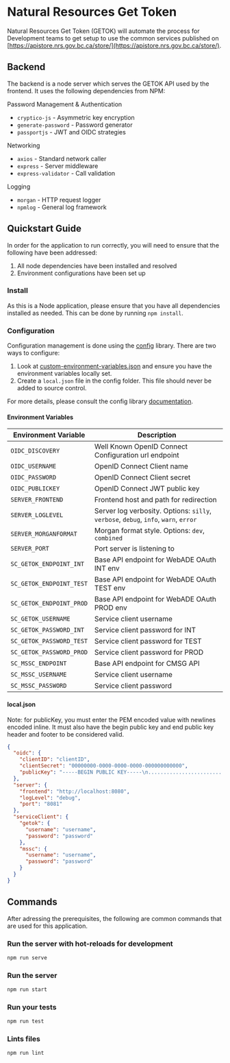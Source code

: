 # Natural Resources Get Token

Natural Resources Get Token (GETOK) will automate the process for Development teams to get setup to use the common services published on [https://apistore.nrs.gov.bc.ca/store/](https://apistore.nrs.gov.bc.ca/store/).

## Backend

The backend is a node server which serves the GETOK API used by the frontend. It uses the following dependencies from NPM:

Password Management & Authentication

* `cryptico-js` - Asymmetric key encryption
* `generate-password` - Password generator
* `passportjs` - JWT and OIDC strategies

Networking

* `axios` - Standard network caller
* `express` - Server middleware
* `express-validator` - Call validation

Logging

* `morgan` - HTTP request logger
* `npmlog` - General log framework

## Quickstart Guide

In order for the application to run correctly, you will need to ensure that the following have been addressed:

1. All node dependencies have been installed and resolved
2. Environment configurations have been set up

### Install

As this is a Node application, please ensure that you have all dependencies installed as needed. This can be done by running `npm install`.

### Configuration

Configuration management is done using the [config](https://www.npmjs.com/package/config) library. There are two ways to configure:

1. Look at [custom-environment-variables.json](/backend/config/custom-environment-variables.json) and ensure you have the environment variables locally set.
2. Create a `local.json` file in the config folder. This file should never be added to source control.

For more details, please consult the config library [documentation](https://github.com/lorenwest/node-config/wiki/Configuration-Files).

#### Environment Variables

| Environment Variable | Description |
| --- | --- |
| `OIDC_DISCOVERY` | Well Known OpenID Connect Configuration url endpoint |
| `OIDC_USERNAME` | OpenID Connect Client name |
| `OIDC_PASSWORD` | OpenID Connect Client secret |
| `OIDC_PUBLICKEY` | OpenID Connect JWT public key |
| `SERVER_FRONTEND` | Frontend host and path for redirection |
| `SERVER_LOGLEVEL` | Server log verbosity. Options: `silly`, `verbose`, `debug`, `info`, `warn`, `error` |
| `SERVER_MORGANFORMAT` | Morgan format style. Options: `dev`, `combined` |
| `SERVER_PORT` | Port server is listening to |
| `SC_GETOK_ENDPOINT_INT` | Base API endpoint for WebADE OAuth INT env |
| `SC_GETOK_ENDPOINT_TEST` | Base API endpoint for WebADE OAuth TEST env |
| `SC_GETOK_ENDPOINT_PROD` | Base API endpoint for WebADE OAuth PROD env |
| `SC_GETOK_USERNAME` | Service client username |
| `SC_GETOK_PASSWORD_INT` | Service client password for INT|
| `SC_GETOK_PASSWORD_TEST` | Service client password for TEST|
| `SC_GETOK_PASSWORD_PROD` | Service client password for PROD|
| `SC_MSSC_ENDPOINT` | Base API endpoint for CMSG API |
| `SC_MSSC_USERNAME` | Service client username |
| `SC_MSSC_PASSWORD` | Service client password |

#### local.json

Note: for publicKey, you must enter the PEM encoded value with newlines encoded inline. It must also have the begin public key and end public key header and footer to be considered valid.

```json
{
  "oidc": {
    "clientID": "clientID",
    "clientSecret": "00000000-0000-0000-0000-000000000000",
    "publicKey": "-----BEGIN PUBLIC KEY-----\n................................................................\n................................................................\n................................................................\n................................................................\n................................................................\n................................................................\n........\n-----END PUBLIC KEY-----"
  },
  "server": {
    "frontend": "http://localhost:8080",
    "logLevel": "debug",
    "port": "8081"
  },
  "serviceClient": {
    "getok": {
      "username": "username",
      "password": "password"
    },
    "mssc": {
      "username": "username",
      "password": "password"
    }
  }
}
```

## Commands

After adressing the prerequisites, the following are common commands that are used for this application.

### Run the server with hot-reloads for development

``` sh
npm run serve
```

### Run the server

``` sh
npm run start
```

### Run your tests

``` sh
npm run test
```

### Lints files

``` sh
npm run lint
```
